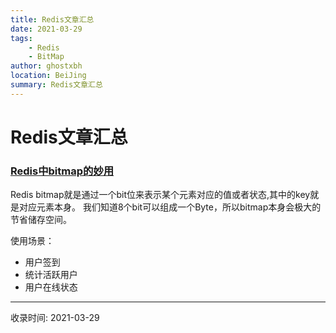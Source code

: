 ```yaml
---
title: Redis文章汇总
date: 2021-03-29
tags:
    - Redis
    - BitMap
author: ghostxbh
location: BeiJing
summary: Redis文章汇总
---
```

# Redis文章汇总

### [Redis中bitmap的妙用](https://segmentfault.com/a/1190000008188655)

Redis bitmap就是通过一个bit位来表示某个元素对应的值或者状态,其中的key就是对应元素本身。
我们知道8个bit可以组成一个Byte，所以bitmap本身会极大的节省储存空间。

使用场景：<br/>
- 用户签到
- 统计活跃用户
- 用户在线状态


---
收录时间: 2021-03-29